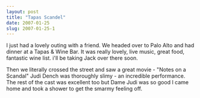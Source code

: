 ```yaml
---
layout: post
title: "Tapas Scandel"
date: 2007-01-25
slug: 2007-01-25-1
---
```


I just had a lovely outing with a friend.  We headed over to Palo Alto and had dinner at a Tapas & Wine Bar.  It was really lovely, live music, great food, fantastic wine list.  i&apos;ll be taking Jack over there soon.

Then we literally crossed the street and saw a great movie - &quot;Notes on a Scandal&quot;  Judi Dench was thoroughly slimy - an incredible performance.  The rest of the cast was excellent too but Dame Judi was so good I came home and took a shower to get the smarmy feeling off.  


